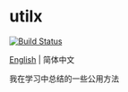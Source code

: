 # utilx

[![Build Status](https://app.travis-ci.com/catbugdemo/utilx.svg?branch=master)](https://app.travis-ci.com/catbugdemo/utilx)

[English](./README-en.md) | 简体中文

我在学习中总结的一些公用方法
